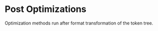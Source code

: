 Post Optimizations
=================================================
Optimization methods run after format transformation of the token tree.
